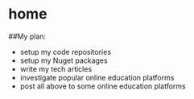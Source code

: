# home

##My plan:
+ setup my code repositories
+ setup my Nuget packages
+ write my tech articles
+ investigate popular online education platforms
+ post all above to some online education platforms
